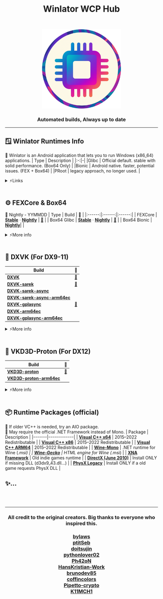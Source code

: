 <h1 align="center">Winlator WCP Hub</h1>
<br>

<p align="center">
  <img src="./Logo.png" alt="logoo" width="260">
</p>


<h3 align="center">Automated builds, Always up to date</h3>

---

## 🪟 Winlator Runtimes Info
📌 Winlator is an Android application that lets you to run Windows (x86_64) applications.
| Type | Description |
|:-:|-|
|Glibc  | Official default. stable with solid performance. (Box64 Only) |
|Bionic | Android native. faster, potential issues. (FEX + Box64) |
|PRoot  | legacy approach, no longer used. |

<details>
  <summary>⚡Links</summary>
  
| Type       | Description                                               |
|:------:|---------------------------------------------------------------|
| [**Official Winlator**](https://github.com/brunodev85/winlator) | The most stable option. |
| [**Winlator-CMod**](https://github.com/coffincolors/winlator) | Bionic. best controller support. vkBasalt support. |
| [**Winlator-Frost**](https://github.com/MrPhryaNikFrosty/Winlator-Frost) | Glibc. official Winlator base. |
| [**Winlator-AMod**](https://github.com/afeimod/winlator-mod) | Glibc. official Winlator base. |

Discontinued or nightly builds are not covered.<br>
The old unofficial glibc based Winlator is no longer recommended.
</details>
<br>


## ⚙️ FEXCore & Box64
📌 Nightly - YYMMDD
| Type | Build | 📜 |
|:------:|:------:|:------:|
| FEXCore | [**Stable**](https://github.com/Arihany/WinlatorWCPHub/releases/tag/FEX-STABLE) · [**Nightly**](https://github.com/Arihany/WinlatorWCPHub/releases/tag/FEX-NIGHTLY) | <a href="https://github.com/FEX-Emu/FEX">🔗</a> |
| Box64 Glibc | [**Stable**](https://github.com/Arihany/WinlatorWCPHub/releases/tag/BOX64-STABLE) · [**Nightly**](https://github.com/Arihany/WinlatorWCPHub/releases/tag/BOX64-NIGHTLY) | <a href="https://github.com/ptitSeb/box64">🔗</a> |
| Box64 Bionic | [**Nightly**](https://github.com/Arihany/WinlatorWCPHub/releases/tag/BOX64-BIONIC-NIGHTLY)| |

<details>
  <summary>⚡More info</summary>
  
| Type       | Description                                                   |
|:------:|---------------------------------------------------------------|
| **FEXCore**  | Easy to set up, and you can squeeze more performance by pairing it with the arm64ec translation layer.<br>(Games that require box64’s ```STRONGMEM``` might not run well on FEX.) |
| **Box64** | Setup is more involved, but it generally runs more games than FEX.<br>(Some picky titles may also run more smoothly.) |

Basic Box64 settings for unity games: ```STRONGMEM=1+``` ```CALLRET=0``` ```WEAKBARRIER=0~1```
</details>
<br>

## 🧩 DXVK (For DX9-11)
| Build | 📜 |
|-------|:------:|
| [**DXVK**](https://github.com/Arihany/WinlatorWCPHub/releases/tag/DXVK) |  <a href="https://github.com/doitsujin/dxvk">🔗</a> |
| [**DXVK-sarek**](https://github.com/Arihany/WinlatorWCPHub/releases/tag/DXVK-SAREK) |  <a href="https://github.com/pythonlover02/DXVK-Sarek">🔗</a> |
| [**DXVK-sarek-async**](https://github.com/Arihany/WinlatorWCPHub/releases/tag/DXVK-SAREK-ASYNC) |   |
| [**DXVK-sarek-async-arm64ec**](https://github.com/Arihany/WinlatorWCPHub/releases/tag/DXVK-SAREK-ASYNC-ARM64EC) |   |
| [**DXVK-gplasync**](https://github.com/Arihany/WinlatorWCPHub/releases/tag/DXVK-GPLASYNC) |  <a href="https://gitlab.com/Ph42oN/dxvk-gplasync">🔗</a> |
| [**DXVK-arm64ec**](https://github.com/Arihany/WinlatorWCPHub/releases/tag/DXVK-ARM64EC) |   |
| [**DXVK-gplasync-arm64ec**](https://github.com/Arihany/WinlatorWCPHub/releases/tag/DXVK-GPLASYNC-ARM64EC) |   |

<details>
  <summary>⚡More info</summary>
  
| Type       | Description                                                   |
|:------:|---------------------------------------------------------------|
| **sarek**    | Provides backports for old GPUs that don’t support Vulkan 1.3.<br>(May run faster on older devices.) |
| **gplasync** | Reduces stuttering by rendering frames before shader compilation.<br>(Possible graphics glitches.) |
| **arm64ec**  | Boosts performance in 64-bit games. **Use only with FEX.**<br>(32-bit = same as standard DXVK.) |

Try Sarek first. if you run into issues, try another version.<br>
Newer versions don’t always mean better performance.
</details>
<br>

## 🌌 VKD3D-Proton (For DX12)
| Build | 📜 |
|-------|:------:|
| [**VKD3D-proton**](https://github.com/Arihany/WinlatorWCPHub/releases/tag/VKD3D-PROTON) |  <a href="https://github.com/HansKristian-Work/vkd3d-proton">🔗</a> |
| [**VKD3D-proton-arm64ec**](https://github.com/Arihany/WinlatorWCPHub/releases/tag/VKD3D-PROTON-ARM64EC) |   |

<details>
  <summary>⚡More info</summary>
  
| Type       | Description                                                   |
|:------:|---------------------------------------------------------------|
| **arm64ec**  | Boosts performance in 64-bit games. **Use only with FEX.**<br>(32-bit = same as standard DXVK.) |

</details>
<br>

## 📦 Runtime Packages (official)
📌 If older VC++ is needed, try an AIO package. <br>
📌 May require the official .NET Framework instead of Mono.
| Package | Description |
|-------|-------------|
| [**Visual C++ x64**](https://aka.ms/vs/17/release/vc_redist.x64.exe) | 2015–2022 Redistributable |
| [**Visual C++ x86**](https://aka.ms/vs/17/release/vc_redist.x86.exe) | 2015–2022 Redistributable |
| [**Visual C++ ARM64**](https://aka.ms/vs/17/release/vc_redist.arm64.exe) | 2015–2022 Redistributable |
| [**Wine-Mono**](https://github.com/wine-mono/wine-mono/releases) | .NET runtime for Wine (*.msi) |
| [**Wine-Gecko**](https://dl.winehq.org/wine/wine-gecko/) | HTML engine for Wine (*.msi) |
| [**XNA Framework**](https://download.microsoft.com/download/a/c/2/ac2c903b-e6e8-42c2-9fd7-bebac362a930/xnafx40_redist.msi) | Old indie games runtime |
| [**DirectX (June 2010)**](https://download.microsoft.com/download/8/4/a/84a35bf1-dafe-4ae8-82af-ad2ae20b6b14/directx_Jun2010_redist.exe) | Install ONLY if missing DLL (d3dx9_43.dll...) |
| [**PhysX Legacy**](https://www.nvidia.com/content/DriverDownload-March2009/confirmation.php?url=/Windows/9.13.0604/PhysX-9.13.0604-SystemSoftware-Legacy.msi&lang=us&type=Other) | Install ONLY if a old game requests PhysX DLL |
<br>


## ✨...

<br><br>

---

<h3 align="center">All credit to the original creators. Big thanks to everyone who inspired this.</h3><p align="center">
<h3 align="center">
  
[bylaws](https://github.com/bylaws)<br>
[ptitSeb](https://github.com/ptitSeb)  
[doitsujin](https://github.com/doitsujin)  
[pythonlover02](https://github.com/pythonlover02)  
[Ph42oN](https://gitlab.com/Ph42oN)  
[HansKristian-Work](https://github.com/HansKristian-Work)  
[brunodev85](https://github.com/brunodev85)  
[coffincolors](https://github.com/coffincolors)  
[Pipetto-crypto](https://github.com/Pipetto-crypto)  
[K11MCH1](https://github.com/K11MCH1)

</h3><p align="center">

